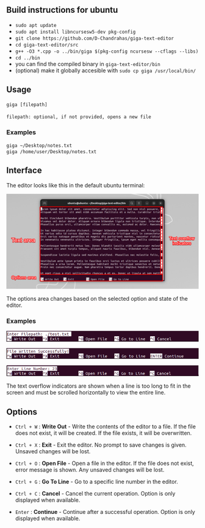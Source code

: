 ## Build instructions for ubuntu
- `sudo apt update`
- `sudo apt install libncursesw5-dev pkg-config`
- `git clone https://github.com/D-Chandrahas/giga-text-editor`
- `cd giga-text-editor/src`
- `g++ -O3 *.cpp -o ../bin/giga $(pkg-config ncursesw --cflags --libs)`
- `cd ../bin`
- you can find the compiled binary in `giga-text-editor/bin`
- (optional) make it globally accesible with `sudo cp giga /usr/local/bin/`

## Usage
```
giga [filepath]

filepath: optional, if not provided, opens a new file
```
### Examples
```
giga ~/Desktop/notes.txt
giga /home/user/Desktop/notes.txt
```

## Interface
The editor looks like this in the default ubuntu terminal:

![main-interface](assets/main_interface.png)

The options area changes based on the selected option and state of the editor.

### Examples
![options_area_1](assets/options_area_1.png)

![options_area_2](assets/options_area_2.png)

![options_area_3](assets/options_area_3.png)

The text overflow indicators are shown when a line is too long to fit in the screen and must be scrolled horizontally to view the entire line.

## Options
- `Ctrl + W` : **Write Out** - Write the contents of the editor to a file. If the file does not exist, it will be created. If the file exists, it will be overwritten.

- `Ctrl + X` : **Exit** - Exit the editor. No prompt to save changes is given. Unsaved changes will be lost.

- `Ctrl + O` : **Open File** - Open a file in the editor. If the file does not exist, error message is shown. Any unsaved changes will be lost.

- `Ctrl + G` : **Go To Line** - Go to a specific line number in the editor.

- `Ctrl + C` : **Cancel** - Cancel the current operation. Option is only displayed when available.

- `Enter` : **Continue** - Continue after a successful operation. Option is only displayed when available.
